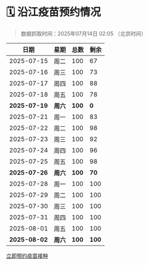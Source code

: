 # 🗓️ 沿江疫苗预约情况

> 数据抓取时间：2025年07月14日 02:05 （北京时间）

| 日期 | 星期 | 总数 | 剩余 |
|------|------|------|------|
| 2025-07-15 | 周二 | 100 | 67 |
| 2025-07-16 | 周三 | 100 | 73 |
| 2025-07-17 | 周四 | 100 | 88 |
| 2025-07-18 | 周五 | 100 | 78 |
| **2025-07-19** | **周六** | **100** | **0** |
| 2025-07-21 | 周一 | 100 | 83 |
| 2025-07-22 | 周二 | 100 | 98 |
| 2025-07-23 | 周三 | 100 | 92 |
| 2025-07-24 | 周四 | 100 | 96 |
| 2025-07-25 | 周五 | 100 | 98 |
| **2025-07-26** | **周六** | **100** | **70** |
| 2025-07-28 | 周一 | 100 | 100 |
| 2025-07-29 | 周二 | 100 | 100 |
| 2025-07-30 | 周三 | 100 | 100 |
| 2025-07-31 | 周四 | 100 | 100 |
| 2025-08-01 | 周五 | 100 | 100 |
| **2025-08-02** | **周六** | **100** | **100** |


<div class="button-container">
<a class="btn" href="http://yfzweb.ishequ.net/#/login" target="_blank">立即预约疫苗接种</a>
</div>

